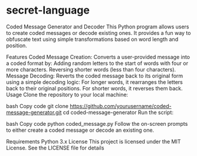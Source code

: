 # secret-language
Coded Message Generator and Decoder
This Python program allows users to create coded messages or decode existing ones. It provides a fun way to obfuscate text using simple transformations based on word length and position.

Features
Coded Message Creation: Converts a user-provided message into a coded format by:
Adding random letters to the start of words with four or more characters.
Reversing shorter words (less than four characters).
Message Decoding: Reverts the coded message back to its original form using a simple decoding logic:
For longer words, it rearranges the letters back to their original positions.
For shorter words, it reverses them back.
Usage
Clone the repository to your local machine:

bash
Copy code
git clone https://github.com/yourusername/coded-message-generator.git
cd coded-message-generator
Run the script:

bash
Copy code
python coded_message.py
Follow the on-screen prompts to either create a coded message or decode an existing one.

Requirements
Python 3.x
License
This project is licensed under the MIT License. See the LICENSE file for details

